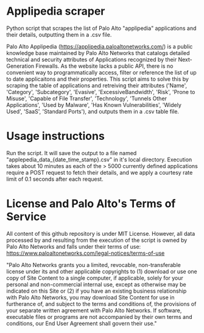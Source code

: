 # Applipedia scraper
Python script that scrapes the list of Palo Alto "applipedia" applications and their details, outputting them in a .csv file.   

Palo Alto Applipedia (https://applipedia.paloaltonetworks.com/) is a public knowledge base maintained by Palo Alto Networks that catalogs detailed technical and security attributes of Applications recognized by their Next-Generation Firewalls. As the website lacks a public API, there is no convenient way to programmatically access, filter or reference the list of up to date applicaitons and their properties. This script aims to solve this by scraping the table of applications and retreiving their attributes ('Name', 'Category', 'Subcategory', 'Evasive', 'ExcessiveBandwidth', 'Risk', 'Prone to Misuse', 'Capable of File Transfer', 'Technology', 'Tunnels Other Applications', 'Used by Malware', 'Has Known Vulnerabilities', 'Widely Used', 'SaaS', 'Standard Ports'), and outputs them in a .csv table file.

# Usage instructions
Run the script. It will save the output to a file named "applepedia_data_{date_time_stamp}.csv" in it's local directory. Execution takes about 10 minutes as each of the > 5000 currently defined applications require a POST request to fetch their details, and we apply a courtesy rate limit of 0.1 seconds after each request.

# License and Palo Alto's Terms of Service
All content of this github repository is under MIT License. However, all data processed by and resulting from the execution of the script is owned by Palo Alto Networks and falls under their terms of use: https://www.paloaltonetworks.com/legal-notices/terms-of-use

"Palo Alto Networks grants you a limited, revocable, non-transferable license under its and other applicable copyrights to (1) download or use one copy of Site Content to a single computer, if applicable, solely for your personal and non-commercial internal use, except as otherwise may be indicated on this Site or (2) if you have an existing business relationship with Palo Alto Networks, you may download Site Content for use in furtherance of, and subject to the terms and conditions of, the provisions of your separate written agreement with Palo Alto Networks. If software, executable files or programs are not accompanied by their own terms and conditions, our End User Agreement shall govern their use."
